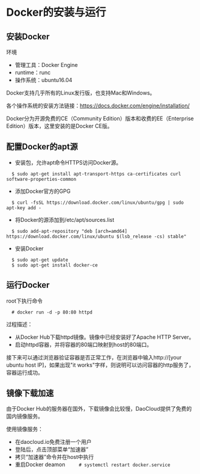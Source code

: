 # Docker的安装与运行
## 安装Docker

环境
  - 管理工具：Docker Engine
  - runtime：runc
  - 操作系统：ubuntu16.04

Docker支持几乎所有的Linux发行版，也支持Mac和Windows。

各个操作系统的安装方法链接：https://docs.docker.com/engine/installation/

Docker分为开源免费的CE（Community Edition）版本和收费的EE（Enterprise Edition）版本，这里安装的是Docker CE版。

## 配置Docker的apt源
* 安装包，允许apt命令HTTPS访问Docker源。
```
  $ sudo apt-get install apt-transport-https ca-certificates curl software-properties-common
```
* 添加Docker官方的GPG
```
  $ curl -fsSL https://download.docker.com/linux/ubuntu/gpg | sudo apt-key add -
```
* 将Docker的源添加到/etc/apt/sources.list
```
  $ sudo add-apt-repository "deb [arch=amd64] https://download.docker.com/linux/ubuntu $(lsb_release -cs) stable"
```
* 安装Docker
```
  $ sudo apt-get update
  $ sudo apt-get install docker-ce
```

## 运行Docker
root下执行命令
```
  # docker run -d -p 80:80 httpd
```
过程描述：
- 从Docker Hub下载httpd镜像。镜像中已经安装好了Apache HTTP Server。
- 启动httpd容器，并将容器的80端口映射到host的80端口。

接下来可以通过浏览器验证容器是否正常工作，在浏览器中输入http://[your ubuntu host IP]，如果出现"it works"字样，则说明可以访问容器的http服务了，容器运行成功。

## 镜像下载加速
由于Docker Hub的服务器在国外，下载镜像会比较慢，DaoCloud提供了免费的国内镜像服务。

使用镜像服务：
- 在daocloud.io免费注册一个用户
- 登陆后，点击顶部菜单“加速器”
- 拷贝“加速器”命令并在host中执行
- 重启Docker deamon
  ```
    # systemctl restart docker.service
  ```
